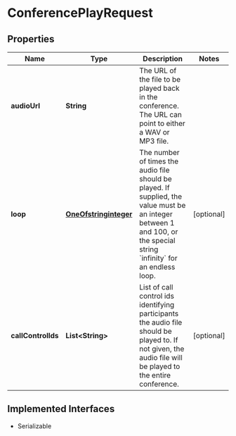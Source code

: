 

# ConferencePlayRequest

## Properties

Name | Type | Description | Notes
------------ | ------------- | ------------- | -------------
**audioUrl** | **String** | The URL of the file to be played back in the conference. The URL can point to either a WAV or MP3 file. | 
**loop** | [**OneOfstringinteger**](OneOfstringinteger.md) | The number of times the audio file should be played. If supplied, the value must be an integer between 1 and 100, or the special string &#x60;infinity&#x60; for an endless loop. |  [optional]
**callControlIds** | **List&lt;String&gt;** | List of call control ids identifying participants the audio file should be played to. If not given, the audio file will be played to the entire conference. |  [optional]


## Implemented Interfaces

* Serializable



